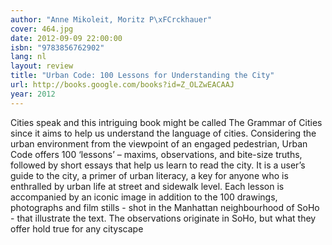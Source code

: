 ```yaml
---
author: "Anne Mikoleit, Moritz P\xFCrckhauer"
cover: 464.jpg
date: 2012-09-09 22:00:00
isbn: "9783856762902"
lang: nl
layout: review
title: "Urban Code: 100 Lessons for Understanding the City"
url: http://books.google.com/books?id=Z_OLZwEACAAJ
year: 2012
---
```


Cities speak and this intriguing book might be called The Grammar of Cities since it aims to help us understand the language of cities. Considering the urban environment from the viewpoint of an engaged pedestrian, Urban Code offers 100 ‘lessons’ – maxims, observations, and bite-size truths, followed by short essays that help us learn to read the city. It is a user’s guide to the city, a primer of urban literacy, a key for anyone who is enthralled by urban life at street and sidewalk level. Each lesson is accompanied by an iconic image in addition to the 100 drawings, photographs and film stills - shot in the Manhattan neighbourhood of SoHo - that illustrate the text. The observations originate in SoHo, but what they offer hold true for any cityscape
